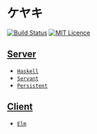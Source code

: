 
# ケヤキ

[![Build Status](https://travis-ci.org/bartholomews/keyaki.svg?branch=master)](https://travis-ci.org/bartholomews/keyaki)
[![MIT Licence](https://badges.frapsoft.com/os/mit/mit.svg?v=103)](LICENSE)
 
## [Server](server/README.md)

+ [`Haskell`](https://www.haskell.org/)  
+ [`Servant`](http://haskell-servant.github.io/)  
+ [`Persistent`](https://hackage.haskell.org/package/persistent)

## [Client](client/README.md)

+ [`Elm`](http://elm-lang.org/)  
